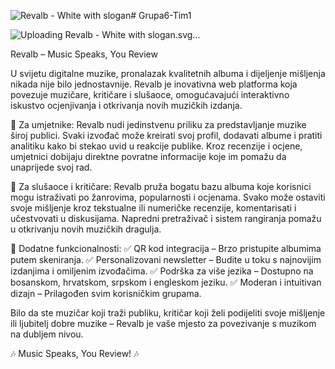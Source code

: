 ![Revalb - White with slogan](https://github.com/user-attachments/assets/f4c2e09b-359f-4cf6-b97e-279fdb7853e3)# Grupa6-Tim1

![Uploading Revalb - White with slogan.sv<svg xmlns="http://www.w3.org/2000/svg" xmlns:xlink="http://www.w3.org/1999/xlink" width="500" zoomAndPan="magnify" viewBox="0 0 375 374.999991" height="500" preserveAspectRatio="xMidYMid meet" version="1.0"><defs><g/><clipPath id="8a44584201"><path d="M 52.835938 130.855469 L 154.085938 130.855469 L 154.085938 240.355469 L 52.835938 240.355469 Z M 52.835938 130.855469 " clip-rule="nonzero"/></clipPath></defs><g fill="#039be5" fill-opacity="0.4"><g transform="translate(137.183712, 229.152611)"><g><path d="M 3.984375 -37.015625 L 36 -37.015625 L 36 -28.140625 L 15.875 -28.140625 L 15.875 -23.03125 L 33.09375 -23.03125 L 33.09375 -14.53125 L 15.875 -14.53125 L 15.875 -8.875 L 36.375 -8.875 L 36.375 0 L 3.984375 0 Z M 3.984375 -37.015625 "/></g></g></g><g fill="#039be5" fill-opacity="0.4"><g transform="translate(172.96065, 229.152611)"><g><path d="M 14.046875 0 L 0.921875 -37.015625 L 13.609375 -37.015625 L 21.046875 -12.265625 L 21.25 -12.265625 L 28.734375 -37.015625 L 40.890625 -37.015625 L 27.828125 0 Z M 14.046875 0 "/></g></g></g><g fill="#039be5" fill-opacity="0.4"><g transform="translate(211.75044, 229.152611)"><g><path d="M 28.796875 0 L 27.234375 -5.21875 L 14.265625 -5.21875 L 12.703125 0 L 0.53125 0 L 14.046875 -37.015625 L 27.875 -37.015625 L 41.375 0 Z M 16.734375 -13.5 L 24.75 -13.5 L 20.875 -26.6875 L 20.65625 -26.6875 Z M 16.734375 -13.5 "/></g></g></g><g fill="#039be5" fill-opacity="0.4"><g transform="translate(250.540227, 229.152611)"><g><path d="M 3.984375 -37.015625 L 15.875 -37.015625 L 15.875 -9.46875 L 34.875 -9.46875 L 34.875 0 L 3.984375 0 Z M 3.984375 -37.015625 "/></g></g></g><g fill="#039be5" fill-opacity="0.4"><g transform="translate(283.358126, 229.152611)"><g><path d="M 28.625 -37.015625 C 30.488281 -37.015625 32.203125 -36.628906 33.765625 -35.859375 C 35.328125 -35.085938 36.566406 -34.003906 37.484375 -32.609375 C 38.398438 -31.210938 38.859375 -29.648438 38.859375 -27.921875 C 38.859375 -23.367188 36.796875 -20.5 32.671875 -19.3125 L 32.671875 -19.109375 C 37.367188 -18.023438 39.71875 -14.9375 39.71875 -9.84375 C 39.71875 -7.90625 39.238281 -6.191406 38.28125 -4.703125 C 37.332031 -3.210938 36.03125 -2.054688 34.375 -1.234375 C 32.726562 -0.410156 30.921875 0 28.953125 0 L 3.984375 0 L 3.984375 -37.015625 Z M 15.875 -22.59375 L 24.046875 -22.59375 C 24.835938 -22.59375 25.492188 -22.867188 26.015625 -23.421875 C 26.535156 -23.984375 26.796875 -24.675781 26.796875 -25.5 L 26.796875 -26.046875 C 26.796875 -26.835938 26.523438 -27.507812 25.984375 -28.0625 C 25.453125 -28.613281 24.804688 -28.890625 24.046875 -28.890625 L 15.875 -28.890625 Z M 15.875 -8.609375 L 24.921875 -8.609375 C 25.703125 -8.609375 26.351562 -8.882812 26.875 -9.4375 C 27.394531 -10 27.65625 -10.691406 27.65625 -11.515625 L 27.65625 -12.046875 C 27.65625 -12.878906 27.394531 -13.570312 26.875 -14.125 C 26.351562 -14.675781 25.703125 -14.953125 24.921875 -14.953125 L 15.875 -14.953125 Z M 15.875 -8.609375 "/></g></g></g><g fill="#ffffff" fill-opacity="1"><g transform="translate(137.183712, 229.152611)"><g><path d="M 3.984375 -37.015625 L 36 -37.015625 L 36 -28.140625 L 15.875 -28.140625 L 15.875 -23.03125 L 33.09375 -23.03125 L 33.09375 -14.53125 L 15.875 -14.53125 L 15.875 -8.875 L 36.375 -8.875 L 36.375 0 L 3.984375 0 Z M 3.984375 -37.015625 "/></g></g></g><g fill="#ffffff" fill-opacity="1"><g transform="translate(172.96065, 229.152611)"><g><path d="M 14.046875 0 L 0.921875 -37.015625 L 13.609375 -37.015625 L 21.046875 -12.265625 L 21.25 -12.265625 L 28.734375 -37.015625 L 40.890625 -37.015625 L 27.828125 0 Z M 14.046875 0 "/></g></g></g><g fill="#ffffff" fill-opacity="1"><g transform="translate(211.75044, 229.152611)"><g><path d="M 28.796875 0 L 27.234375 -5.21875 L 14.265625 -5.21875 L 12.703125 0 L 0.53125 0 L 14.046875 -37.015625 L 27.875 -37.015625 L 41.375 0 Z M 16.734375 -13.5 L 24.75 -13.5 L 20.875 -26.6875 L 20.65625 -26.6875 Z M 16.734375 -13.5 "/></g></g></g><g fill="#ffffff" fill-opacity="1"><g transform="translate(250.540227, 229.152611)"><g><path d="M 3.984375 -37.015625 L 15.875 -37.015625 L 15.875 -9.46875 L 34.875 -9.46875 L 34.875 0 L 3.984375 0 Z M 3.984375 -37.015625 "/></g></g></g><g fill="#ffffff" fill-opacity="1"><g transform="translate(283.358126, 229.152611)"><g><path d="M 28.625 -37.015625 C 30.488281 -37.015625 32.203125 -36.628906 33.765625 -35.859375 C 35.328125 -35.085938 36.566406 -34.003906 37.484375 -32.609375 C 38.398438 -31.210938 38.859375 -29.648438 38.859375 -27.921875 C 38.859375 -23.367188 36.796875 -20.5 32.671875 -19.3125 L 32.671875 -19.109375 C 37.367188 -18.023438 39.71875 -14.9375 39.71875 -9.84375 C 39.71875 -7.90625 39.238281 -6.191406 38.28125 -4.703125 C 37.332031 -3.210938 36.03125 -2.054688 34.375 -1.234375 C 32.726562 -0.410156 30.921875 0 28.953125 0 L 3.984375 0 L 3.984375 -37.015625 Z M 15.875 -22.59375 L 24.046875 -22.59375 C 24.835938 -22.59375 25.492188 -22.867188 26.015625 -23.421875 C 26.535156 -23.984375 26.796875 -24.675781 26.796875 -25.5 L 26.796875 -26.046875 C 26.796875 -26.835938 26.523438 -27.507812 25.984375 -28.0625 C 25.453125 -28.613281 24.804688 -28.890625 24.046875 -28.890625 L 15.875 -28.890625 Z M 15.875 -8.609375 L 24.921875 -8.609375 C 25.703125 -8.609375 26.351562 -8.882812 26.875 -9.4375 C 27.394531 -10 27.65625 -10.691406 27.65625 -11.515625 L 27.65625 -12.046875 C 27.65625 -12.878906 27.394531 -13.570312 26.875 -14.125 C 26.351562 -14.675781 25.703125 -14.953125 24.921875 -14.953125 L 15.875 -14.953125 Z M 15.875 -8.609375 "/></g></g></g><g clip-path="url(#8a44584201)"><path fill="#ffffff" d="M 73.117188 199.472656 C 61.914062 199.472656 52.835938 208.554688 52.835938 219.757812 C 52.835938 230.960938 61.914062 240.039062 73.117188 240.039062 C 84.320312 240.039062 93.398438 230.960938 93.398438 219.757812 C 93.398438 219.433594 93.390625 219.117188 93.375 218.800781 C 93.378906 218.847656 93.382812 218.894531 93.386719 218.941406 L 93.386719 146.128906 C 95.765625 147.773438 98.195312 149.15625 100.617188 150.378906 C 117.203125 158.765625 127.457031 158.96875 123.1875 187.316406 C 120.769531 174.421875 114.832031 169.769531 100.617188 167.933594 L 100.617188 229.773438 L 139.449219 229.773438 L 115.292969 194.453125 C 119.980469 193.371094 136.875 197.316406 148.265625 183.367188 C 152.296875 178.425781 154.128906 171.804688 154.128906 163.800781 L 154.128906 163.515625 C 154.128906 153.25 150.855469 145.246094 144.3125 139.5 C 137.765625 133.757812 128.605469 130.882812 116.832031 130.882812 L 82.503906 130.882812 L 82.503906 201.773438 C 82.53125 201.785156 82.558594 201.800781 82.585938 201.816406 C 79.761719 200.324219 76.539062 199.472656 73.117188 199.472656 " fill-opacity="1" fill-rule="evenodd"/></g><g fill="#ffffff" fill-opacity="1"><g transform="translate(99.999454, 240.657246)"><g><path d="M 1.03125 0 L 1.03125 -7.078125 L 1.859375 -7.078125 L 4.640625 -2.875 L 7.40625 -7.078125 L 8.234375 -7.078125 L 8.234375 0 L 7.34375 0 L 7.34375 -5.40625 L 5 -1.875 L 4.265625 -1.875 L 1.921875 -5.421875 L 1.921875 0 Z M 1.03125 0 "/></g></g></g><g fill="#ffffff" fill-opacity="1"><g transform="translate(112.95428, 240.657246)"><g><path d="M 3.03125 0.125 C 2.34375 0.125 1.804688 -0.09375 1.421875 -0.53125 C 1.035156 -0.976562 0.84375 -1.578125 0.84375 -2.328125 L 0.84375 -5.25 L 1.6875 -5.25 L 1.6875 -2.40625 C 1.6875 -1.882812 1.816406 -1.46875 2.078125 -1.15625 C 2.335938 -0.84375 2.691406 -0.6875 3.140625 -0.6875 C 3.628906 -0.6875 4.023438 -0.859375 4.328125 -1.203125 C 4.640625 -1.554688 4.796875 -2.019531 4.796875 -2.59375 L 4.796875 -5.25 L 5.65625 -5.25 L 5.65625 0 L 4.953125 0 L 4.859375 -0.765625 C 4.628906 -0.453125 4.351562 -0.222656 4.03125 -0.078125 C 3.71875 0.0546875 3.382812 0.125 3.03125 0.125 Z M 3.03125 0.125 "/></g></g></g><g fill="#ffffff" fill-opacity="1"><g transform="translate(123.242289, 240.657246)"><g><path d="M 2.84375 0.125 C 2.15625 0.125 1.601562 -0.0351562 1.1875 -0.359375 C 0.769531 -0.679688 0.554688 -1.109375 0.546875 -1.640625 L 1.390625 -1.640625 C 1.398438 -1.328125 1.53125 -1.078125 1.78125 -0.890625 C 2.039062 -0.710938 2.394531 -0.625 2.84375 -0.625 C 3.25 -0.625 3.566406 -0.691406 3.796875 -0.828125 C 4.023438 -0.972656 4.140625 -1.160156 4.140625 -1.390625 C 4.140625 -1.628906 4.019531 -1.820312 3.78125 -1.96875 C 3.539062 -2.113281 3.164062 -2.234375 2.65625 -2.328125 C 1.976562 -2.441406 1.472656 -2.625 1.140625 -2.875 C 0.816406 -3.132812 0.65625 -3.46875 0.65625 -3.875 C 0.65625 -4.351562 0.832031 -4.722656 1.1875 -4.984375 C 1.550781 -5.242188 2.050781 -5.375 2.6875 -5.375 C 3.332031 -5.375 3.847656 -5.226562 4.234375 -4.9375 C 4.628906 -4.65625 4.84375 -4.253906 4.875 -3.734375 L 4.03125 -3.734375 C 4.007812 -4.023438 3.878906 -4.242188 3.640625 -4.390625 C 3.410156 -4.546875 3.097656 -4.625 2.703125 -4.625 C 2.328125 -4.625 2.03125 -4.554688 1.8125 -4.421875 C 1.601562 -4.296875 1.5 -4.113281 1.5 -3.875 C 1.5 -3.65625 1.601562 -3.484375 1.8125 -3.359375 C 2.03125 -3.234375 2.414062 -3.117188 2.96875 -3.015625 C 4.300781 -2.753906 4.96875 -2.207031 4.96875 -1.375 C 4.96875 -0.925781 4.773438 -0.5625 4.390625 -0.28125 C 4.003906 -0.0078125 3.488281 0.125 2.84375 0.125 Z M 2.84375 0.125 "/></g></g></g><g fill="#ffffff" fill-opacity="1"><g transform="translate(132.459531, 240.657246)"><g><path d="M 0.9375 0 L 0.9375 -5.25 L 1.796875 -5.25 L 1.796875 0 Z M 0.671875 -6.765625 C 0.671875 -6.960938 0.734375 -7.125 0.859375 -7.25 C 0.984375 -7.375 1.148438 -7.4375 1.359375 -7.4375 C 1.566406 -7.4375 1.734375 -7.375 1.859375 -7.25 C 1.984375 -7.125 2.046875 -6.960938 2.046875 -6.765625 C 2.046875 -6.578125 1.984375 -6.421875 1.859375 -6.296875 C 1.734375 -6.171875 1.566406 -6.109375 1.359375 -6.109375 C 1.148438 -6.109375 0.984375 -6.171875 0.859375 -6.296875 C 0.734375 -6.421875 0.671875 -6.578125 0.671875 -6.765625 Z M 0.671875 -6.765625 "/></g></g></g><g fill="#ffffff" fill-opacity="1"><g transform="translate(138.888753, 240.657246)"><g><path d="M 3.21875 0.125 C 2.695312 0.125 2.234375 0.0078125 1.828125 -0.21875 C 1.421875 -0.457031 1.101562 -0.785156 0.875 -1.203125 C 0.644531 -1.617188 0.53125 -2.09375 0.53125 -2.625 C 0.53125 -3.15625 0.644531 -3.628906 0.875 -4.046875 C 1.101562 -4.460938 1.421875 -4.785156 1.828125 -5.015625 C 2.234375 -5.253906 2.695312 -5.375 3.21875 -5.375 C 3.65625 -5.375 4.054688 -5.289062 4.421875 -5.125 C 4.785156 -4.96875 5.09375 -4.738281 5.34375 -4.4375 C 5.59375 -4.144531 5.765625 -3.800781 5.859375 -3.40625 L 5 -3.40625 C 4.84375 -3.769531 4.609375 -4.050781 4.296875 -4.25 C 3.984375 -4.457031 3.625 -4.5625 3.21875 -4.5625 C 2.863281 -4.5625 2.546875 -4.476562 2.265625 -4.3125 C 1.984375 -4.15625 1.765625 -3.925781 1.609375 -3.625 C 1.453125 -3.332031 1.375 -3 1.375 -2.625 C 1.375 -2.25 1.453125 -1.914062 1.609375 -1.625 C 1.765625 -1.332031 1.984375 -1.101562 2.265625 -0.9375 C 2.546875 -0.769531 2.863281 -0.6875 3.21875 -0.6875 C 3.644531 -0.6875 4.019531 -0.796875 4.34375 -1.015625 C 4.664062 -1.242188 4.890625 -1.550781 5.015625 -1.9375 L 5.90625 -1.9375 C 5.738281 -1.300781 5.414062 -0.796875 4.9375 -0.421875 C 4.457031 -0.0546875 3.882812 0.125 3.21875 0.125 Z M 3.21875 0.125 "/></g></g></g><g fill="#ffffff" fill-opacity="1"><g transform="translate(148.994938, 240.657246)"><g/></g></g><g fill="#ffffff" fill-opacity="1"><g transform="translate(155.201927, 240.657246)"><g><path d="M 3.390625 0.125 C 2.816406 0.125 2.320312 0.03125 1.90625 -0.15625 C 1.5 -0.34375 1.179688 -0.609375 0.953125 -0.953125 C 0.722656 -1.304688 0.609375 -1.710938 0.609375 -2.171875 L 1.5 -2.171875 C 1.507812 -1.722656 1.6875 -1.367188 2.03125 -1.109375 C 2.382812 -0.847656 2.835938 -0.71875 3.390625 -0.71875 C 3.890625 -0.71875 4.285156 -0.8125 4.578125 -1 C 4.867188 -1.195312 5.015625 -1.472656 5.015625 -1.828125 C 5.015625 -2.160156 4.875 -2.425781 4.59375 -2.625 C 4.3125 -2.820312 3.847656 -2.992188 3.203125 -3.140625 C 2.335938 -3.347656 1.703125 -3.613281 1.296875 -3.9375 C 0.890625 -4.269531 0.6875 -4.707031 0.6875 -5.25 C 0.6875 -5.851562 0.910156 -6.328125 1.359375 -6.671875 C 1.816406 -7.023438 2.4375 -7.203125 3.21875 -7.203125 C 4.007812 -7.203125 4.632812 -7.003906 5.09375 -6.609375 C 5.5625 -6.210938 5.796875 -5.671875 5.796875 -4.984375 L 4.921875 -4.984375 C 4.910156 -5.410156 4.753906 -5.742188 4.453125 -5.984375 C 4.148438 -6.234375 3.738281 -6.359375 3.21875 -6.359375 C 2.707031 -6.359375 2.304688 -6.257812 2.015625 -6.0625 C 1.734375 -5.863281 1.59375 -5.59375 1.59375 -5.25 C 1.59375 -4.96875 1.722656 -4.722656 1.984375 -4.515625 C 2.253906 -4.316406 2.734375 -4.132812 3.421875 -3.96875 C 4.328125 -3.75 4.972656 -3.472656 5.359375 -3.140625 C 5.742188 -2.804688 5.9375 -2.378906 5.9375 -1.859375 C 5.9375 -1.242188 5.703125 -0.757812 5.234375 -0.40625 C 4.773438 -0.0507812 4.160156 0.125 3.390625 0.125 Z M 3.390625 0.125 "/></g></g></g><g fill="#ffffff" fill-opacity="1"><g transform="translate(165.439433, 240.657246)"><g><path d="M 3.796875 0.125 C 3.390625 0.125 3.007812 0.046875 2.65625 -0.109375 C 2.3125 -0.265625 2.023438 -0.476562 1.796875 -0.75 L 1.796875 2.015625 L 0.9375 2.015625 L 0.9375 -5.25 L 1.640625 -5.25 L 1.734375 -4.4375 C 1.972656 -4.738281 2.269531 -4.96875 2.625 -5.125 C 2.976562 -5.289062 3.367188 -5.375 3.796875 -5.375 C 4.316406 -5.375 4.773438 -5.253906 5.171875 -5.015625 C 5.578125 -4.773438 5.894531 -4.445312 6.125 -4.03125 C 6.351562 -3.625 6.46875 -3.15625 6.46875 -2.625 C 6.46875 -2.09375 6.351562 -1.617188 6.125 -1.203125 C 5.894531 -0.796875 5.578125 -0.472656 5.171875 -0.234375 C 4.773438 0.00390625 4.316406 0.125 3.796875 0.125 Z M 1.765625 -2.625 C 1.765625 -2.25 1.84375 -1.914062 2 -1.625 C 2.164062 -1.332031 2.394531 -1.101562 2.6875 -0.9375 C 2.976562 -0.769531 3.3125 -0.6875 3.6875 -0.6875 C 4.070312 -0.6875 4.410156 -0.769531 4.703125 -0.9375 C 4.992188 -1.101562 5.21875 -1.332031 5.375 -1.625 C 5.539062 -1.914062 5.625 -2.25 5.625 -2.625 C 5.625 -3 5.539062 -3.332031 5.375 -3.625 C 5.21875 -3.925781 4.992188 -4.15625 4.703125 -4.3125 C 4.410156 -4.476562 4.070312 -4.5625 3.6875 -4.5625 C 3.3125 -4.5625 2.976562 -4.476562 2.6875 -4.3125 C 2.394531 -4.15625 2.164062 -3.925781 2 -3.625 C 1.84375 -3.332031 1.765625 -3 1.765625 -2.625 Z M 1.765625 -2.625 "/></g></g></g><g fill="#ffffff" fill-opacity="1"><g transform="translate(176.13151, 240.657246)"><g><path d="M 3.21875 0.125 C 2.6875 0.125 2.21875 0.0078125 1.8125 -0.21875 C 1.414062 -0.445312 1.101562 -0.769531 0.875 -1.1875 C 0.644531 -1.601562 0.53125 -2.082031 0.53125 -2.625 C 0.53125 -3.164062 0.644531 -3.644531 0.875 -4.0625 C 1.101562 -4.476562 1.421875 -4.800781 1.828125 -5.03125 C 2.234375 -5.257812 2.695312 -5.375 3.21875 -5.375 C 3.78125 -5.375 4.265625 -5.242188 4.671875 -4.984375 C 5.085938 -4.722656 5.40625 -4.359375 5.625 -3.890625 C 5.84375 -3.429688 5.941406 -2.894531 5.921875 -2.28125 L 1.390625 -2.28125 C 1.453125 -1.789062 1.648438 -1.398438 1.984375 -1.109375 C 2.316406 -0.816406 2.726562 -0.671875 3.21875 -0.671875 C 3.5625 -0.671875 3.875 -0.742188 4.15625 -0.890625 C 4.445312 -1.035156 4.671875 -1.25 4.828125 -1.53125 L 5.796875 -1.53125 C 5.585938 -1.019531 5.253906 -0.613281 4.796875 -0.3125 C 4.335938 -0.0195312 3.8125 0.125 3.21875 0.125 Z M 1.390625 -3.03125 L 5.078125 -3.03125 C 4.984375 -3.507812 4.769531 -3.882812 4.4375 -4.15625 C 4.101562 -4.4375 3.695312 -4.578125 3.21875 -4.578125 C 2.738281 -4.578125 2.332031 -4.4375 2 -4.15625 C 1.664062 -3.875 1.460938 -3.5 1.390625 -3.03125 Z M 1.390625 -3.03125 "/></g></g></g><g fill="#ffffff" fill-opacity="1"><g transform="translate(186.257894, 240.657246)"><g><path d="M 2.65625 0.078125 C 2.019531 0.078125 1.523438 -0.0625 1.171875 -0.34375 C 0.816406 -0.632812 0.640625 -1.023438 0.640625 -1.515625 C 0.640625 -1.992188 0.800781 -2.375 1.125 -2.65625 C 1.457031 -2.9375 1.898438 -3.078125 2.453125 -3.078125 L 4.59375 -3.078125 L 4.59375 -3.28125 C 4.59375 -3.6875 4.460938 -4.003906 4.203125 -4.234375 C 3.953125 -4.472656 3.601562 -4.59375 3.15625 -4.59375 C 2.820312 -4.59375 2.53125 -4.515625 2.28125 -4.359375 C 2.03125 -4.210938 1.859375 -4.007812 1.765625 -3.75 L 0.90625 -3.75 C 1.019531 -4.257812 1.273438 -4.65625 1.671875 -4.9375 C 2.078125 -5.226562 2.566406 -5.375 3.140625 -5.375 C 3.597656 -5.375 4 -5.285156 4.34375 -5.109375 C 4.6875 -4.941406 4.953125 -4.703125 5.140625 -4.390625 C 5.335938 -4.085938 5.4375 -3.738281 5.4375 -3.34375 L 5.4375 0 L 4.734375 0 L 4.65625 -0.734375 C 4.175781 -0.191406 3.507812 0.078125 2.65625 0.078125 Z M 1.484375 -1.53125 C 1.484375 -1.269531 1.59375 -1.0625 1.8125 -0.90625 C 2.03125 -0.75 2.320312 -0.671875 2.6875 -0.671875 C 3.050781 -0.671875 3.375 -0.742188 3.65625 -0.890625 C 3.9375 -1.035156 4.160156 -1.226562 4.328125 -1.46875 C 4.503906 -1.71875 4.59375 -2.003906 4.59375 -2.328125 L 2.484375 -2.328125 C 2.191406 -2.328125 1.953125 -2.253906 1.765625 -2.109375 C 1.578125 -1.972656 1.484375 -1.78125 1.484375 -1.53125 Z M 1.484375 -1.53125 "/></g></g></g><g fill="#ffffff" fill-opacity="1"><g transform="translate(196.222653, 240.657246)"><g><path d="M 0.9375 0 L 0.9375 -7.484375 L 1.796875 -7.484375 L 1.796875 -3.046875 L 2.453125 -3.046875 C 2.867188 -3.046875 3.191406 -3.117188 3.421875 -3.265625 C 3.648438 -3.410156 3.84375 -3.695312 4 -4.125 L 4.390625 -5.25 L 5.296875 -5.25 L 4.765625 -3.8125 C 4.554688 -3.226562 4.269531 -2.820312 3.90625 -2.59375 L 5.546875 0 L 4.53125 0 L 3.078125 -2.3125 C 2.984375 -2.289062 2.878906 -2.273438 2.765625 -2.265625 C 2.648438 -2.265625 2.535156 -2.265625 2.421875 -2.265625 L 1.796875 -2.265625 L 1.796875 0 Z M 0.9375 0 "/></g></g></g><g fill="#ffffff" fill-opacity="1"><g transform="translate(205.81366, 240.657246)"><g><path d="M 2.84375 0.125 C 2.15625 0.125 1.601562 -0.0351562 1.1875 -0.359375 C 0.769531 -0.679688 0.554688 -1.109375 0.546875 -1.640625 L 1.390625 -1.640625 C 1.398438 -1.328125 1.53125 -1.078125 1.78125 -0.890625 C 2.039062 -0.710938 2.394531 -0.625 2.84375 -0.625 C 3.25 -0.625 3.566406 -0.691406 3.796875 -0.828125 C 4.023438 -0.972656 4.140625 -1.160156 4.140625 -1.390625 C 4.140625 -1.628906 4.019531 -1.820312 3.78125 -1.96875 C 3.539062 -2.113281 3.164062 -2.234375 2.65625 -2.328125 C 1.976562 -2.441406 1.472656 -2.625 1.140625 -2.875 C 0.816406 -3.132812 0.65625 -3.46875 0.65625 -3.875 C 0.65625 -4.351562 0.832031 -4.722656 1.1875 -4.984375 C 1.550781 -5.242188 2.050781 -5.375 2.6875 -5.375 C 3.332031 -5.375 3.847656 -5.226562 4.234375 -4.9375 C 4.628906 -4.65625 4.84375 -4.253906 4.875 -3.734375 L 4.03125 -3.734375 C 4.007812 -4.023438 3.878906 -4.242188 3.640625 -4.390625 C 3.410156 -4.546875 3.097656 -4.625 2.703125 -4.625 C 2.328125 -4.625 2.03125 -4.554688 1.8125 -4.421875 C 1.601562 -4.296875 1.5 -4.113281 1.5 -3.875 C 1.5 -3.65625 1.601562 -3.484375 1.8125 -3.359375 C 2.03125 -3.234375 2.414062 -3.117188 2.96875 -3.015625 C 4.300781 -2.753906 4.96875 -2.207031 4.96875 -1.375 C 4.96875 -0.925781 4.773438 -0.5625 4.390625 -0.28125 C 4.003906 -0.0078125 3.488281 0.125 2.84375 0.125 Z M 2.84375 0.125 "/></g></g></g><g fill="#ffffff" fill-opacity="1"><g transform="translate(215.030903, 240.657246)"><g><path d="M 0.96875 0.9375 C 1.15625 0.863281 1.300781 0.75 1.40625 0.59375 C 1.507812 0.4375 1.550781 0.25 1.53125 0.03125 C 1.457031 0.0625 1.375 0.078125 1.28125 0.078125 C 1.082031 0.078125 0.921875 0.015625 0.796875 -0.109375 C 0.671875 -0.234375 0.609375 -0.394531 0.609375 -0.59375 C 0.609375 -0.78125 0.671875 -0.9375 0.796875 -1.0625 C 0.929688 -1.1875 1.101562 -1.25 1.3125 -1.25 C 1.570312 -1.25 1.78125 -1.148438 1.9375 -0.953125 C 2.101562 -0.765625 2.1875 -0.507812 2.1875 -0.1875 C 2.1875 0.09375 2.132812 0.351562 2.03125 0.59375 C 1.925781 0.832031 1.78125 1.03125 1.59375 1.1875 C 1.414062 1.34375 1.207031 1.4375 0.96875 1.46875 Z M 0.96875 0.9375 "/></g></g></g><g fill="#ffffff" fill-opacity="1"><g transform="translate(221.540931, 240.657246)"><g/></g></g><g fill="#ffffff" fill-opacity="1"><g transform="translate(227.74792, 240.657246)"><g><path d="M 2.828125 0 L 2.828125 -2.546875 L 0.171875 -7.078125 L 1.203125 -7.078125 L 2.359375 -5.09375 L 3.28125 -3.5 L 5.359375 -7.078125 L 6.359375 -7.078125 L 3.703125 -2.546875 L 3.703125 0 Z M 2.828125 0 "/></g></g></g><g fill="#ffffff" fill-opacity="1"><g transform="translate(237.975321, 240.657246)"><g><path d="M 3.3125 0.125 C 2.757812 0.125 2.273438 0.0078125 1.859375 -0.21875 C 1.441406 -0.457031 1.113281 -0.785156 0.875 -1.203125 C 0.644531 -1.617188 0.53125 -2.09375 0.53125 -2.625 C 0.53125 -3.164062 0.644531 -3.640625 0.875 -4.046875 C 1.113281 -4.460938 1.441406 -4.785156 1.859375 -5.015625 C 2.273438 -5.253906 2.757812 -5.375 3.3125 -5.375 C 3.851562 -5.375 4.332031 -5.253906 4.75 -5.015625 C 5.164062 -4.785156 5.488281 -4.460938 5.71875 -4.046875 C 5.957031 -3.640625 6.078125 -3.164062 6.078125 -2.625 C 6.078125 -2.09375 5.957031 -1.617188 5.71875 -1.203125 C 5.488281 -0.785156 5.164062 -0.457031 4.75 -0.21875 C 4.332031 0.0078125 3.851562 0.125 3.3125 0.125 Z M 1.375 -2.625 C 1.375 -2.238281 1.457031 -1.898438 1.625 -1.609375 C 1.789062 -1.316406 2.015625 -1.085938 2.296875 -0.921875 C 2.585938 -0.765625 2.925781 -0.6875 3.3125 -0.6875 C 3.6875 -0.6875 4.015625 -0.765625 4.296875 -0.921875 C 4.585938 -1.085938 4.816406 -1.316406 4.984375 -1.609375 C 5.148438 -1.898438 5.234375 -2.238281 5.234375 -2.625 C 5.234375 -3.007812 5.148438 -3.347656 4.984375 -3.640625 C 4.816406 -3.929688 4.585938 -4.15625 4.296875 -4.3125 C 4.015625 -4.476562 3.6875 -4.5625 3.3125 -4.5625 C 2.925781 -4.5625 2.585938 -4.476562 2.296875 -4.3125 C 2.015625 -4.15625 1.789062 -3.929688 1.625 -3.640625 C 1.457031 -3.347656 1.375 -3.007812 1.375 -2.625 Z M 1.375 -2.625 "/></g></g></g><g fill="#ffffff" fill-opacity="1"><g transform="translate(248.28354, 240.657246)"><g><path d="M 3.03125 0.125 C 2.34375 0.125 1.804688 -0.09375 1.421875 -0.53125 C 1.035156 -0.976562 0.84375 -1.578125 0.84375 -2.328125 L 0.84375 -5.25 L 1.6875 -5.25 L 1.6875 -2.40625 C 1.6875 -1.882812 1.816406 -1.46875 2.078125 -1.15625 C 2.335938 -0.84375 2.691406 -0.6875 3.140625 -0.6875 C 3.628906 -0.6875 4.023438 -0.859375 4.328125 -1.203125 C 4.640625 -1.554688 4.796875 -2.019531 4.796875 -2.59375 L 4.796875 -5.25 L 5.65625 -5.25 L 5.65625 0 L 4.953125 0 L 4.859375 -0.765625 C 4.628906 -0.453125 4.351562 -0.222656 4.03125 -0.078125 C 3.71875 0.0546875 3.382812 0.125 3.03125 0.125 Z M 3.03125 0.125 "/></g></g></g><g fill="#ffffff" fill-opacity="1"><g transform="translate(258.571549, 240.657246)"><g/></g></g><g fill="#ffffff" fill-opacity="1"><g transform="translate(264.778538, 240.657246)"><g><path d="M 1.03125 0 L 1.03125 -7.078125 L 3.734375 -7.078125 C 4.222656 -7.078125 4.648438 -6.984375 5.015625 -6.796875 C 5.378906 -6.609375 5.660156 -6.347656 5.859375 -6.015625 C 6.066406 -5.679688 6.171875 -5.273438 6.171875 -4.796875 C 6.171875 -4.222656 6.019531 -3.75 5.71875 -3.375 C 5.425781 -3.007812 5.019531 -2.757812 4.5 -2.625 L 6.28125 0 L 5.203125 0 L 3.484375 -2.53125 L 1.921875 -2.53125 L 1.921875 0 Z M 1.921875 -3.390625 L 3.625 -3.390625 C 4.144531 -3.390625 4.546875 -3.507812 4.828125 -3.75 C 5.109375 -4 5.25 -4.347656 5.25 -4.796875 C 5.25 -5.253906 5.109375 -5.609375 4.828125 -5.859375 C 4.546875 -6.109375 4.144531 -6.234375 3.625 -6.234375 L 1.921875 -6.234375 Z M 1.921875 -3.390625 "/></g></g></g><g fill="#ffffff" fill-opacity="1"><g transform="translate(275.359493, 240.657246)"><g><path d="M 3.21875 0.125 C 2.6875 0.125 2.21875 0.0078125 1.8125 -0.21875 C 1.414062 -0.445312 1.101562 -0.769531 0.875 -1.1875 C 0.644531 -1.601562 0.53125 -2.082031 0.53125 -2.625 C 0.53125 -3.164062 0.644531 -3.644531 0.875 -4.0625 C 1.101562 -4.476562 1.421875 -4.800781 1.828125 -5.03125 C 2.234375 -5.257812 2.695312 -5.375 3.21875 -5.375 C 3.78125 -5.375 4.265625 -5.242188 4.671875 -4.984375 C 5.085938 -4.722656 5.40625 -4.359375 5.625 -3.890625 C 5.84375 -3.429688 5.941406 -2.894531 5.921875 -2.28125 L 1.390625 -2.28125 C 1.453125 -1.789062 1.648438 -1.398438 1.984375 -1.109375 C 2.316406 -0.816406 2.726562 -0.671875 3.21875 -0.671875 C 3.5625 -0.671875 3.875 -0.742188 4.15625 -0.890625 C 4.445312 -1.035156 4.671875 -1.25 4.828125 -1.53125 L 5.796875 -1.53125 C 5.585938 -1.019531 5.253906 -0.613281 4.796875 -0.3125 C 4.335938 -0.0195312 3.8125 0.125 3.21875 0.125 Z M 1.390625 -3.03125 L 5.078125 -3.03125 C 4.984375 -3.507812 4.769531 -3.882812 4.4375 -4.15625 C 4.101562 -4.4375 3.695312 -4.578125 3.21875 -4.578125 C 2.738281 -4.578125 2.332031 -4.4375 2 -4.15625 C 1.664062 -3.875 1.460938 -3.5 1.390625 -3.03125 Z M 1.390625 -3.03125 "/></g></g></g><g fill="#ffffff" fill-opacity="1"><g transform="translate(285.485877, 240.657246)"><g><path d="M 2.453125 0 L 0.15625 -5.25 L 1.078125 -5.25 L 1.796875 -3.59375 L 2.875 -1.125 L 3.9375 -3.59375 L 4.65625 -5.25 L 5.578125 -5.25 L 3.28125 0 Z M 2.453125 0 "/></g></g></g><g fill="#ffffff" fill-opacity="1"><g transform="translate(294.925375, 240.657246)"><g><path d="M 0.9375 0 L 0.9375 -5.25 L 1.796875 -5.25 L 1.796875 0 Z M 0.671875 -6.765625 C 0.671875 -6.960938 0.734375 -7.125 0.859375 -7.25 C 0.984375 -7.375 1.148438 -7.4375 1.359375 -7.4375 C 1.566406 -7.4375 1.734375 -7.375 1.859375 -7.25 C 1.984375 -7.125 2.046875 -6.960938 2.046875 -6.765625 C 2.046875 -6.578125 1.984375 -6.421875 1.859375 -6.296875 C 1.734375 -6.171875 1.566406 -6.109375 1.359375 -6.109375 C 1.148438 -6.109375 0.984375 -6.171875 0.859375 -6.296875 C 0.734375 -6.421875 0.671875 -6.578125 0.671875 -6.765625 Z M 0.671875 -6.765625 "/></g></g></g><g fill="#ffffff" fill-opacity="1"><g transform="translate(301.354597, 240.657246)"><g><path d="M 3.21875 0.125 C 2.6875 0.125 2.21875 0.0078125 1.8125 -0.21875 C 1.414062 -0.445312 1.101562 -0.769531 0.875 -1.1875 C 0.644531 -1.601562 0.53125 -2.082031 0.53125 -2.625 C 0.53125 -3.164062 0.644531 -3.644531 0.875 -4.0625 C 1.101562 -4.476562 1.421875 -4.800781 1.828125 -5.03125 C 2.234375 -5.257812 2.695312 -5.375 3.21875 -5.375 C 3.78125 -5.375 4.265625 -5.242188 4.671875 -4.984375 C 5.085938 -4.722656 5.40625 -4.359375 5.625 -3.890625 C 5.84375 -3.429688 5.941406 -2.894531 5.921875 -2.28125 L 1.390625 -2.28125 C 1.453125 -1.789062 1.648438 -1.398438 1.984375 -1.109375 C 2.316406 -0.816406 2.726562 -0.671875 3.21875 -0.671875 C 3.5625 -0.671875 3.875 -0.742188 4.15625 -0.890625 C 4.445312 -1.035156 4.671875 -1.25 4.828125 -1.53125 L 5.796875 -1.53125 C 5.585938 -1.019531 5.253906 -0.613281 4.796875 -0.3125 C 4.335938 -0.0195312 3.8125 0.125 3.21875 0.125 Z M 1.390625 -3.03125 L 5.078125 -3.03125 C 4.984375 -3.507812 4.769531 -3.882812 4.4375 -4.15625 C 4.101562 -4.4375 3.695312 -4.578125 3.21875 -4.578125 C 2.738281 -4.578125 2.332031 -4.4375 2 -4.15625 C 1.664062 -3.875 1.460938 -3.5 1.390625 -3.03125 Z M 1.390625 -3.03125 "/></g></g></g><g fill="#ffffff" fill-opacity="1"><g transform="translate(311.480992, 240.657246)"><g><path d="M 2.046875 0 L 0.171875 -5.25 L 1.078125 -5.25 L 1.90625 -2.875 L 2.484375 -1.265625 L 3.09375 -2.875 L 4 -5.25 L 4.765625 -5.25 L 6.3125 -1.28125 L 6.859375 -2.875 L 7.71875 -5.25 L 8.609375 -5.25 L 6.71875 0 L 5.90625 0 L 5.078125 -2.15625 L 4.390625 -4 L 2.875 0 Z M 2.046875 0 "/></g></g></g></svg>g…]()


Revalb – Music Speaks, You Review

U svijetu digitalne muzike, pronalazak kvalitetnih albuma i dijeljenje mišljenja nikada nije bilo jednostavnije. Revalb je inovativna web platforma koja povezuje muzičare, kritičare i slušaoce, omogućavajući interaktivno iskustvo ocjenjivanja i otkrivanja novih muzičkih izdanja.

🎵 Za umjetnike: Revalb nudi jedinstvenu priliku za predstavljanje muzike široj publici. Svaki izvođač može kreirati svoj profil, dodavati albume i pratiti analitiku kako bi stekao uvid u reakcije publike. Kroz recenzije i ocjene, umjetnici dobijaju direktne povratne informacije koje im pomažu da unaprijede svoj rad.

💬 Za slušaoce i kritičare: Revalb pruža bogatu bazu albuma koje korisnici mogu istraživati po žanrovima, popularnosti i ocjenama. Svako može ostaviti svoje mišljenje kroz tekstualne ili numeričke recenzije, komentarisati i učestvovati u diskusijama. Napredni pretraživač i sistem rangiranja pomažu u otkrivanju novih muzičkih dragulja.

🔗 Dodatne funkcionalnosti:
✅ QR kod integracija – Brzo pristupite albumima putem skeniranja.
✅ Personalizovani newsletter – Budite u toku s najnovijim izdanjima i omiljenim izvođačima.
✅ Podrška za više jezika – Dostupno na bosanskom, hrvatskom, srpskom i engleskom jeziku.
✅ Moderan i intuitivan dizajn – Prilagođen svim korisničkim grupama.

Bilo da ste muzičar koji traži publiku, kritičar koji želi podijeliti svoje mišljenje ili ljubitelj dobre muzike – Revalb je vaše mjesto za povezivanje s muzikom na dubljem nivou.

🎶 Music Speaks, You Review! 🎶
